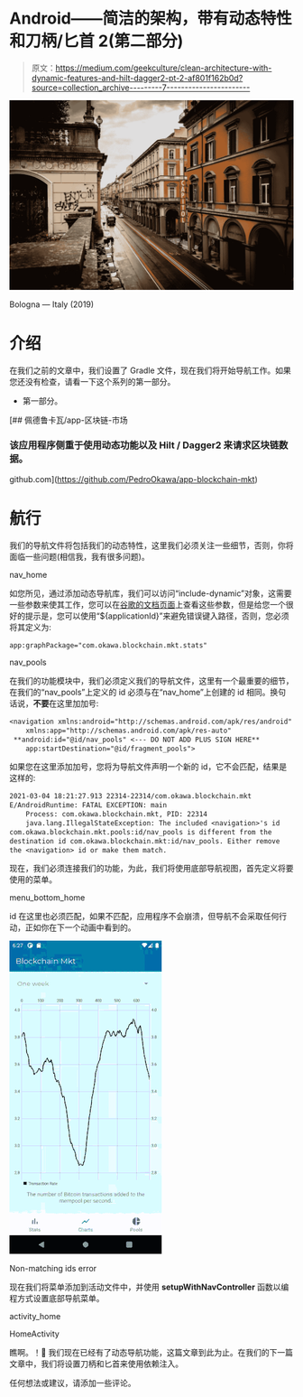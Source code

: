 # Android——简洁的架构，带有动态特性和刀柄/匕首 2(第二部分)

> 原文：<https://medium.com/geekculture/clean-architecture-with-dynamic-features-and-hilt-dagger2-pt-2-af801f162b0d?source=collection_archive---------7----------------------->

![](img/21eec9e4ecefdf3604042dcb34a20d4e.png)

Bologna — Italy (2019)

# 介绍

在我们之前的文章中，我们设置了 Gradle 文件，现在我们将开始导航工作。如果您还没有检查，请看一下这个系列的第一部分。

*   第一部分。

[](https://github.com/PedroOkawa/app-blockchain-mkt) [## 佩德鲁卡瓦/app-区块链-市场

### 该应用程序侧重于使用动态功能以及 Hilt / Dagger2 来请求区块链数据。

github.com](https://github.com/PedroOkawa/app-blockchain-mkt) 

# 航行

我们的导航文件将包括我们的动态特性，这里我们必须关注一些细节，否则，你将面临一些问题(相信我，我有很多问题)。

nav_home

如您所见，通过添加动态导航库，我们可以访问“include-dynamic”对象，这需要一些参数来使其工作，您可以在[谷歌的文档页面](https://developer.android.com/guide/navigation/navigation-dynamic)上查看这些参数，但是给您一个很好的提示是，您可以使用“${applicationId}”来避免错误键入路径，否则，您必须将其定义为:

```
app:graphPackage="com.okawa.blockchain.mkt.stats"
```

nav_pools

在我们的功能模块中，我们必须定义我们的导航文件，这里有一个最重要的细节，在我们的“nav_pools”上定义的 id 必须与在“nav_home”上创建的 id 相同。换句话说，**不要**在这里加加号:

```
<navigation xmlns:android="http://schemas.android.com/apk/res/android"
    xmlns:app="http://schemas.android.com/apk/res-auto"
 **android:id="@id/nav_pools" <--- DO NOT ADD PLUS SIGN HERE**
    app:startDestination="@id/fragment_pools">
```

如果您在这里添加加号，您将为导航文件声明一个新的 id，它不会匹配，结果是这样的:

```
2021-03-04 18:21:27.913 22314-22314/com.okawa.blockchain.mkt E/AndroidRuntime: FATAL EXCEPTION: main
    Process: com.okawa.blockchain.mkt, PID: 22314
    java.lang.IllegalStateException: The included <navigation>'s id com.okawa.blockchain.mkt.pools:id/nav_pools is different from the destination id com.okawa.blockchain.mkt:id/nav_pools. Either remove the <navigation> id or make them match.
```

现在，我们必须连接我们的功能，为此，我们将使用底部导航视图，首先定义将要使用的菜单。

menu_bottom_home

id 在这里也必须匹配，如果不匹配，应用程序不会崩溃，但导航不会采取任何行动，正如你在下一个动画中看到的。

![](img/e0425856e5cd720cccbeef1c42552baf.png)

Non-matching ids error

现在我们将菜单添加到活动文件中，并使用 **setupWithNavController** 函数以编程方式设置底部导航菜单。

activity_home

HomeActivity

瞧啊。！🎉
我们现在已经有了动态导航功能，这篇文章到此为止。在我们的下一篇文章中，我们将设置刀柄和匕首来使用依赖注入。

任何想法或建议，请添加一些评论。